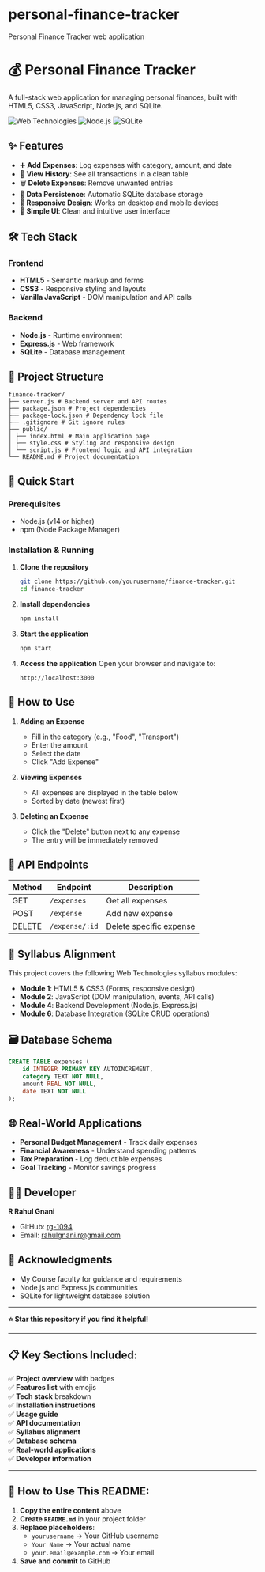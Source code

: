 # personal-finance-tracker
Personal Finance Tracker web application
# 💰 Personal Finance Tracker

A full-stack web application for managing personal finances, built with HTML5, CSS3, JavaScript, Node.js, and SQLite.

![Web Technologies](https://img.shields.io/badge/Web-Techologies-blue)
![Node.js](https://img.shields.io/badge/Node.js-Express-green)
![SQLite](https://img.shields.io/badge/Database-SQLite-lightgrey)

## ✨ Features

- ➕ **Add Expenses**: Log expenses with category, amount, and date
- 👀 **View History**: See all transactions in a clean table
- 🗑️ **Delete Expenses**: Remove unwanted entries
- 💾 **Data Persistence**: Automatic SQLite database storage
- 📱 **Responsive Design**: Works on desktop and mobile devices
- 🎯 **Simple UI**: Clean and intuitive user interface

## 🛠️ Tech Stack

### Frontend
- **HTML5** - Semantic markup and forms
- **CSS3** - Responsive styling and layouts
- **Vanilla JavaScript** - DOM manipulation and API calls

### Backend
- **Node.js** - Runtime environment
- **Express.js** - Web framework
- **SQLite** - Database management

## 📁 Project Structure

```
finance-tracker/
├── server.js # Backend server and API routes
├── package.json # Project dependencies
├── package-lock.json # Dependency lock file
├── .gitignore # Git ignore rules
├── public/
│ ├── index.html # Main application page
│ ├── style.css # Styling and responsive design
│ └── script.js # Frontend logic and API integration
└── README.md # Project documentation
```

## 🚀 Quick Start

### Prerequisites
- Node.js (v14 or higher)
- npm (Node Package Manager)

### Installation & Running

1. **Clone the repository**
   ```bash
   git clone https://github.com/yourusername/finance-tracker.git
   cd finance-tracker
   ```

2. **Install dependencies**
   ```bash
   npm install
   ```

3. **Start the application**
   ```bash
   npm start
   ```

4. **Access the application**
   Open your browser and navigate to:
   ```
   http://localhost:3000
   ```

## 📖 How to Use

1. **Adding an Expense**
   - Fill in the category (e.g., "Food", "Transport")
   - Enter the amount
   - Select the date
   - Click "Add Expense"

2. **Viewing Expenses**
   - All expenses are displayed in the table below
   - Sorted by date (newest first)

3. **Deleting an Expense**
   - Click the "Delete" button next to any expense
   - The entry will be immediately removed

## 🔧 API Endpoints

| Method | Endpoint | Description |
|--------|----------|-------------|
| GET | `/expenses` | Get all expenses |
| POST | `/expense` | Add new expense |
| DELETE | `/expense/:id` | Delete specific expense |

## 🎯 Syllabus Alignment

This project covers the following Web Technologies syllabus modules:

- **Module 1**: HTML5 & CSS3 (Forms, responsive design)
- **Module 2**: JavaScript (DOM manipulation, events, API calls)
- **Module 4**: Backend Development (Node.js, Express.js)
- **Module 6**: Database Integration (SQLite CRUD operations)

## 🗃️ Database Schema

```sql
CREATE TABLE expenses (
    id INTEGER PRIMARY KEY AUTOINCREMENT,
    category TEXT NOT NULL,
    amount REAL NOT NULL,
    date TEXT NOT NULL
);
```

## 🌐 Real-World Applications

- **Personal Budget Management** - Track daily expenses
- **Financial Awareness** - Understand spending patterns
- **Tax Preparation** - Log deductible expenses
- **Goal Tracking** - Monitor savings progress

## 👨‍💻 Developer

**R Rahul Gnani**  
- GitHub: [rg-1094](https://github.com/yourusername)
- Email: rahulgnani.r@gmail.com

## 🙏 Acknowledgments

- My Course faculty for guidance and requirements
- Node.js and Express.js communities
- SQLite for lightweight database solution

---

**⭐ Star this repository if you find it helpful!**

---

## **📋 Key Sections Included:**

✅ **Project overview** with badges  
✅ **Features list** with emojis  
✅ **Tech stack** breakdown  
✅ **Installation instructions**  
✅ **Usage guide**  
✅ **API documentation**  
✅ **Syllabus alignment**  
✅ **Database schema**  
✅ **Real-world applications**  
✅ **Developer information**  

---

## **🎯 How to Use This README:**

1. **Copy the entire content** above
2. **Create `README.md`** in your project folder
3. **Replace placeholders**:
   - `yourusername` → Your GitHub username
   - `Your Name` → Your actual name
   - `your.email@example.com` → Your email
4. **Save and commit** to GitHub

